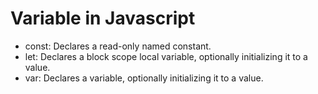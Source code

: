 # Variable in Javascript 

- const: Declares a read-only named constant.
- let: Declares a block scope local variable, optionally initializing it to a value.
- var: Declares a variable, optionally initializing it to a value.
